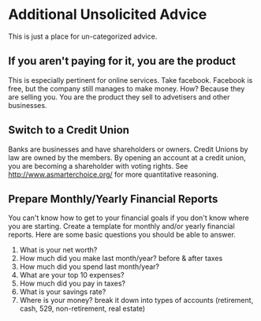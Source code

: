 # Additional Unsolicited Advice
This is just a place for un-categorized advice. 

## If you aren't paying for it, you are the product
This is especially pertinent for online services. Take facebook. Facebook is free, but the company still manages to make money. How? Because they are selling you. You are the product they sell to advetisers and other businesses.  

## Switch to a Credit Union
Banks are businesses and have shareholders or owners. Credit Unions by law are owned by the members. By opening an account at a credit union, you are becoming a shareholder with voting rights. See <http://www.asmarterchoice.org/> for more quantitative reasoning.  

## Prepare Monthly/Yearly Financial Reports
You can't know how to get to your financial goals if you don't know where you are starting. 
Create a template for monthly and/or yearly financial reports. Here are some basic questions you should be able to answer.  
1. What is your net worth?  
2. How much did you make last month/year? before & after taxes  
3. How much did you spend last month/year?  
4. What are your top 10 expenses?  
5. How much did you pay in taxes?  
6. What is your savings rate?  
7. Where is your money? break it down into types of accounts (retirement, cash, 529, non-retirement, real estate)  
